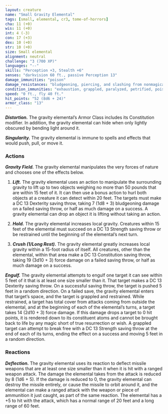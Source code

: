 ```yaml
---
layout: creature
name: "Small Gravity Elemental"
tags: [small, elemental, cr3, tome-of-horrors]
cha: 11 (+0)
wis: 11 (+0)
int: 4 (-3)
con: 17 (+3)
dex: 10 (+0)
str: 10 (+0)
size: Small elemental
alignment: neutral
challenge: "3 (700 XP)"
languages: "--"
skills: "Perception +3, Stealth +6"
senses: "darkvision 60 ft., passive Perception 13"
damage_immunities: "poison"
damage_resistances: "bludgeoning, piercing, and slashing from nonmagical weapons"
condition_immunities: "exhaustion, grappled, paralyzed, petrified, poisoned, prone, restrained, unconscious"
speed: "0 ft., fly 40 ft."
hit_points: "52 (8d6 + 24)"
armor_class: "13"
---
```


***Distortion.*** The gravity elemental’s Armor Class includes its
Constitution modifier. In addition, the gravity elemental can hide when
only lightly obscured by bending light around it.

***Singularity.*** The gravity elemental is immune to spells and effects that
would push, pull, or move it.

### Actions

***Gravity Field.*** The gravity elemental manipulates the very forces of
nature and chooses one of the effects below.

1. ***Lift.*** The gravity elemental uses an action to manipulate the surrounding
gravity to lift up to two objects weighing no more than 50 pounds that
are within 15 feet of it. It can then use a bonus action to hurl both objects
at a creature it can detect within 20 feet. The targets must make a DC
13 Dexterity saving throw, taking 7 (1d8 + 3) bludgeoning damage on
a failed saving throw, or half as much damage on a success. A gravity
elemental can drop an object it is lifting without taking an action.

2. ***Hold.*** The gravity elemental increases local gravity. Creatures within 15
feet of the elemental must succeed on a DC 13 Strength saving throw or be
restrained until the beginning of the elemental’s next turn.

3. ***Crush (1/Long Rest).*** The gravity elemental greatly increases local gravity
within a 15-foot radius of itself. All creatures, other than the elemental,
within that area make a DC 13 Constitution saving throw, taking 19 (3d10 + 3) force damage on a failed saving throw, or half as much damage on a success.

***Engulf.*** The gravity elemental attempts to engulf one target it can see
within 5 feet of it that is at least one size smaller than it. That target makes
a DC 13 Dexterity saving throw. On a successful saving throw, the target is
pushed 5 feet in a random direction. On a failed save, the gravity elemental
enters that target’s space, and the target is grappled and restrained. While
restrained, a target has total cover from attacks coming from outside the
elemental, and at the beginning of each of the elemental’s turns, a target
takes 14 (2d10 + 3) force damage. If this damage drops a target to 0 hit
points, it is rendered down to its constituent atoms and cannot be brought
back to life by any magic short of true resurrection or wish.
A grappled target can attempt to break free with a DC 13 Strength
saving throw at the end of each of its turns, ending the effect on a success
and moving 5 feet in a random direction.

### Reactions

***Deflection.*** The gravity elemental uses its reaction to deflect missile
weapons that are at least one size smaller than it when it is hit with a
ranged weapon attack. The damage the elemental takes from the attack
is reduced by 8 (1d6 + 5). If the damage is reduced to 0, the gravity
elemental can destroy the missile entirely, or cause the missile to orbit
around it, and the elemental can make a ranged attack with the weapon
or piece of ammunition it just caught, as part of the same reaction. The
elemental has a +5 to hit with the attack, which has a normal range of 20
feet and a long range of 60 feet.
